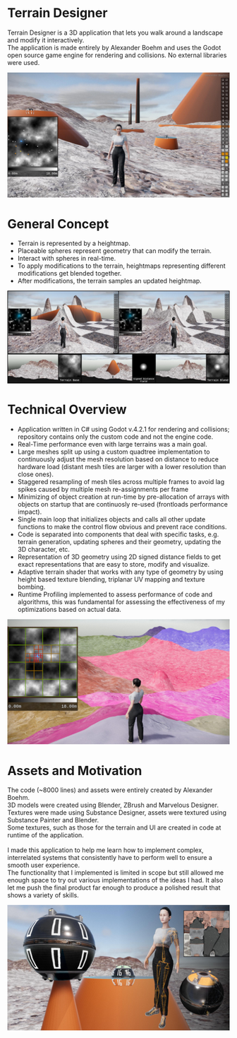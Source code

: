 # Terrain Designer

Terrain Designer is a 3D application that lets you walk around a landscape and modify it interactively.<br />
The application is made entirely by Alexander Boehm and uses the Godot open source game engine for rendering and collisions. No external libraries were used.<br />

![Terrain Designer](./readmeImages/readmeMain.jpg)


# General Concept

- Terrain is represented by a heightmap.
- Placeable spheres represent geometry that can modify the terrain.
- Interact with spheres in real-time.
- To apply modifications to the terrain, heightmaps representing different modifications get blended together.
- After modifications, the terrain samples an updated heightmap.

![General Concept](./readmeImages/readmeConcept.jpg)


# Technical Overview

- Application written in C# using Godot v.4.2.1 for rendering and collisions; repository contains only the custom code and not the engine code.
- Real-Time performance even with large terrains was a main goal.
- Large meshes split up using a custom quadtree implementation to continuously adjust the mesh resolution based on distance to reduce hardware load (distant mesh tiles are larger with a lower resolution than close ones).
- Staggered resampling of mesh tiles across multiple frames to avoid lag spikes caused by multiple mesh re-assignments per frame
- Minimizing of object creation at run-time by pre-allocation of arrays with objects on startup that are continuosly re-used (frontloads performance impact).
- Single main loop that initializes objects and calls all other update functions to make the control flow obvious and prevent race conditions.
- Code is separated into components that deal with specific tasks, e.g. terrain generation, updating spheres and their geometry, updating the 3D character, etc.
- Representation of 3D geometry using 2D signed distance fields to get exact representations that are easy to store, modify and visualize.
- Adaptive terrain shader that works with any type of geometry by using height based texture blending, triplanar UV mapping and texture bombing.
- Runtime Profiling implemented to assess performance of code and algorithms, this was fundamental for assessing the effectiveness of my optimizations based on actual data.

![Technical Overview](./readmeImages/readmeTechnical.jpg)


# Assets and Motivation
The code (~8000 lines) and assets were entirely created by Alexander Boehm.<br />
3D models were created using Blender, ZBrush and Marvelous Designer.<br />
Textures were made using Substance Designer, assets were textured using Substance Painter and Blender.<br />
Some textures, such as those for the terrain and UI are created in code at runtime of the application.<br />
<br />
I made this application to help me learn how to implement complex, interrelated systems that consistently have to perform well to ensure a smooth user experience.<br />
The functionality that I implemented is limited in scope but still allowed me enough space to try out various implementations of the ideas I had. It also let me push the final product far enough to produce a polished result that shows a variety of skills.<br />

![Assets](./readmeImages/readmeAssets.jpg)
